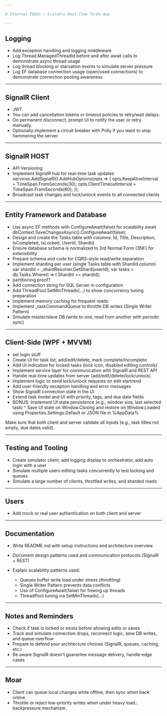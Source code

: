 ```yaml
---

# Internal TODOs — Scalable Real-Time To-Do App

---
```


## Logging
* Add exception handling and logging middleware
* Log Thread.ManagedThreadId before and after await calls to demonstrate async thread usage
* Log thread blocking or starvation events to simulate server pressure
* Log EF database connection usage (open/used connections) to demonstrate connection pooling awareness

---

## SignalR Client

* JWT
* You can add cancellation tokens or timeout policies to retry/wait delays.
* On permanent disconnect, prompt UI to notify the user or retry manually.
* Optionally implement a circuit breaker with Polly if you want to stop hammering the server.

---

## SignalR HOST

* API Versioning
* Implement SignalR hub for real-time task updates
  services.AddSignalR().AddHubOptions(opts =>
  {
  opts.KeepAliveInterval = TimeSpan.FromSeconds(30);
  opts.ClientTimeoutInterval = TimeSpan.FromSeconds(60);
  });
* Broadcast task changes and lock/unlock events to all connected clients

---

## Entity Framework and Database

* Use async EF methods with ConfigureAwait(false) for scalability
  await dbContext.SaveChangesAsync().ConfigureAwait(false);
* Design and create the Tasks table with columns: Id, Title, Description, IsCompleted, IsLocked, UserId, ShardId
* Ensure database schema is normalized to 3rd Normal Form (3NF) for extensibility
* Prepare schema and code for CQRS-style read/write separation 
* Implement sharding per user (single Tasks table with ShardId column)
  var shardId = \_shardResolver.GetShard(userId);
  var tasks = db.Tasks.Where(t => t.ShardId == shardId);
* partitioning proof?
* Add connection string for SQL Server in configuration
* Add ThreadPool.SetMinThreads(...) to show concurrency tuning preparation
* Implement memory caching for frequent reads
* Implement \_taskCommandQueue to throttle DB writes (Single Writer Pattern)
* Simulate master/slave DB (write to one, read from another with periodic sync)

---

## Client-Side (WPF + MVVM)

* set login stuff
* Create UI for task list, add/edit/delete, mark complete/incomplete
* Add UI indication for locked tasks (lock icon, disabled editing controls)
* Implement service layer for communication with SignalR and REST API
* Handle real-time updates from server (add/edit/delete/lock/unlock)
* Implement logic to send lock/unlock requests on edit start/end
* Add user-friendly exception handling and error messages
* Show SignalR connection state in the UI
* Extend task model and UI with priority, tags, and due date fields
* BONUS: Implement UI state persistence (e.g., window size, last selected task)
^ Save UI state on Window\.Closing and restore on Window\.Loaded using Properties.Settings.Default or JSON file in %AppData%

Make sure that both client and server validate all inputs (e.g., task titles not empty, due dates valid).

---

## Testing and Tooling

* Create simulator client, add logging display to orchestrator, add auto login with a user
* Simulate multiple users editing tasks concurrently to test locking and queues
* Simulate a large number of clients, throttled writes, and sharded reads
---

## Users
* Add mock or real user authentication on both client and server

---

## Documentation

* Write README.md with setup instructions and architecture overview
* Document design patterns used and communication protocols (SignalR + REST)
* Explain scalability patterns used:

  * Queues buffer write load under stress (throttling)
  * Single Writer Pattern prevents data conflicts
  * Use of ConfigureAwait(false) for freeing up threads
  * ThreadPool tuning via SetMinThreads(...)

---

## Notes and Reminders

* Check if task is locked or exists before allowing edits or saves
* Track and simulate connection drops, reconnect logic, slow DB writes, and queue overflow
* Prepare to defend your architecture choices (SignalR, queues, caching, etc.)
* Be aware SignalR doesn’t guarantee message delivery, handle edge cases


---

## Moar

* Client can queue local changes while offline, then sync when back online.
* Throttle or reject low-priority writes when under heavy load.: backpressure mechanism.